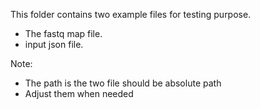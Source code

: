 This folder contains two example files for testing purpose.
- The fastq map file. 
- input json file.

Note:
- The path is the two file should be absolute path
- Adjust them when needed

